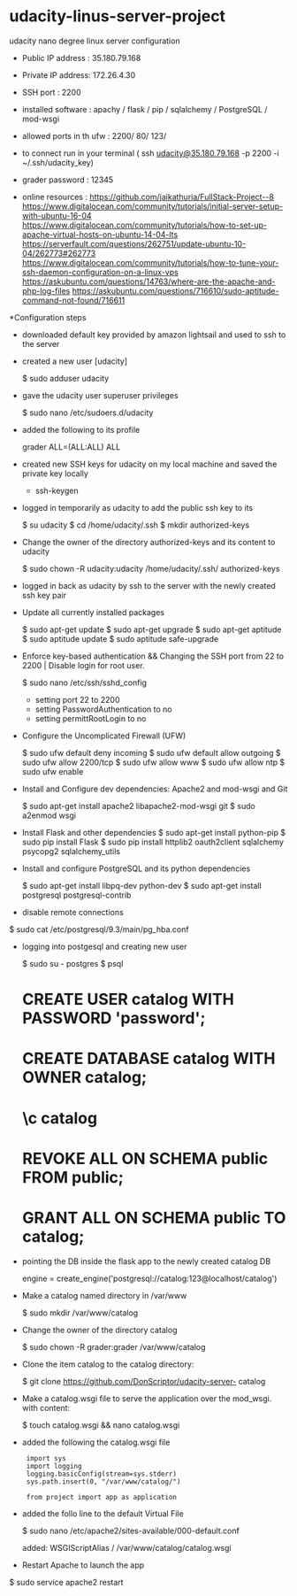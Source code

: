 # udacity-linus-server-project
udacity nano degree linux server configuration


* Public IP address : 35.180.79.168
* Private IP address: 172.26.4.30

* SSH port : 2200

* installed software : apachy / flask / pip / sqlalchemy / PostgreSQL / mod-wsgi

* allowed ports in th ufw : 2200/ 80/ 123/ 

* to connect run in your terminal ( ssh udacity@35.180.79.168 -p 2200 -i ~/.ssh/udacity_key)

* grader password : 12345

* online resources : 
https://github.com/jaikathuria/FullStack-Project--8
https://www.digitalocean.com/community/tutorials/initial-server-setup-with-ubuntu-16-04
https://www.digitalocean.com/community/tutorials/how-to-set-up-apache-virtual-hosts-on-ubuntu-14-04-lts
https://serverfault.com/questions/262751/update-ubuntu-10-04/262773#262773
https://www.digitalocean.com/community/tutorials/how-to-tune-your-ssh-daemon-configuration-on-a-linux-vps
https://askubuntu.com/questions/14763/where-are-the-apache-and-php-log-files
https://askubuntu.com/questions/716610/sudo-aptitude-command-not-found/716611


*Configuration steps
 - downloaded default key provided by amazon lightsail and used to ssh to the server
 - created a new user [udacity]
 
	$ sudo adduser udacity
 
 - gave the udacity user superuser privileges
 
	$ sudo nano /etc/sudoers.d/udacity
	
 - added the following to its profile
	
	grader ALL=(ALL:ALL) ALL
	
 - created new SSH keys for udacity on my local machine and saved the private key locally
	
	- ssh-keygen
	
 - 	logged in temporarily as udacity to add the public ssh key to its
	
	$ su udacity
	$ cd /home/udacity/.ssh
	$ mkdir authorized-keys
 - Change the owner of the directory authorized-keys and its content to udacity

   $ sudo chown -R udacity:udacity /home/udacity/.ssh/ authorized-keys
	
 - logged in back as udacity by ssh to the server with the newly created ssh key pair
 - Update all currently installed packages
 
	$ sudo apt-get update
	$ sudo apt-get upgrade
	$ sudo apt-get aptitude
	$ sudo aptitude update
	$ sudo aptitude safe-upgrade
	
 - Enforce key-based authentication && Changing the SSH port from 22 to 2200 | Disable login for root user.
	
	$ sudo nano /etc/ssh/sshd_config
	- setting port 22 to 2200
	- setting PasswordAuthentication  to no
	- setting permittRootLogin to no

 - Configure the Uncomplicated Firewall (UFW)
 
	$ sudo ufw default deny incoming
	$ sudo ufw default allow outgoing
	$ sudo ufw allow 2200/tcp
	$ sudo ufw allow www
	$ sudo ufw allow ntp
	$ sudo ufw enable
	
 - Install and Configure dev dependencies:  Apache2 and mod-wsgi and Git
 
    $ sudo apt-get install apache2 libapache2-mod-wsgi git
    $ sudo a2enmod wsgi
	
 -  Install Flask and other dependencies
    $ sudo apt-get install python-pip
    $ sudo pip install Flask
    $ sudo pip install httplib2 oauth2client sqlalchemy psycopg2 sqlalchemy_utils	
	
 - Install and configure PostgreSQL and its python dependencies
	
	$ sudo apt-get install libpq-dev python-dev
	$ sudo apt-get install postgresql postgresql-contrib
	
 - disable remote connections
 
  $ sudo cat /etc/postgresql/9.3/main/pg_hba.conf
  
 - logging into postgesql and creating new user
	
	$ sudo su - postgres
	$ psql
	
	# CREATE USER catalog WITH PASSWORD 'password';
	# CREATE DATABASE catalog WITH OWNER catalog;
	# \c catalog
	# REVOKE ALL ON SCHEMA public FROM public;
	# GRANT ALL ON SCHEMA public TO catalog;
	
 - pointing the DB inside the flask app to the newly created catalog DB
	
	engine = create_engine('postgresql://catalog:123@localhost/catalog')
	
 
 - Make a catalog named directory in /var/www

    $ sudo mkdir /var/www/catalog
 
 - Change the owner of the directory catalog

   $ sudo chown -R grader:grader /var/www/catalog
 
 - Clone the item catalog to the catalog directory:

	$ git clone https://github.com/DonScriptor/udacity-server- catalog
	

 - Make a catalog.wsgi file to serve the application over the mod_wsgi. with content:

    $ touch catalog.wsgi && nano catalog.wsgi
	
 - added the following the catalog.wsgi file	
 
		import sys
		import logging
		logging.basicConfig(stream=sys.stderr)
		sys.path.insert(0, "/var/www/catalog/")

		from project import app as application
		
 - added the follo line to the default Virtual File
	
	$  sudo nano /etc/apache2/sites-available/000-default.conf
	
	  added: WSGIScriptAlias / /var/www/catalog/catalog.wsgi
  
 - Restart Apache to launch the app
 
 $ sudo service apache2 restart 
	
	
	
	
	
	
	

